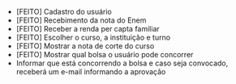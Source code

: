 * [FEITO] Cadastro do usuário
* [FEITO] Recebimento da nota do Enem
* [FEITO] Receber a renda per capta familiar
* [FEITO] Escolher o curso, a instituição e turno
* [FEITO] Mostrar a nota de corte do curso
* [FEITO] Mostrar qual bolsa o usuário pode concorrer
* Informar que está concorrendo a bolsa e caso seja convocado, receberá um e-mail informando a aprovação
